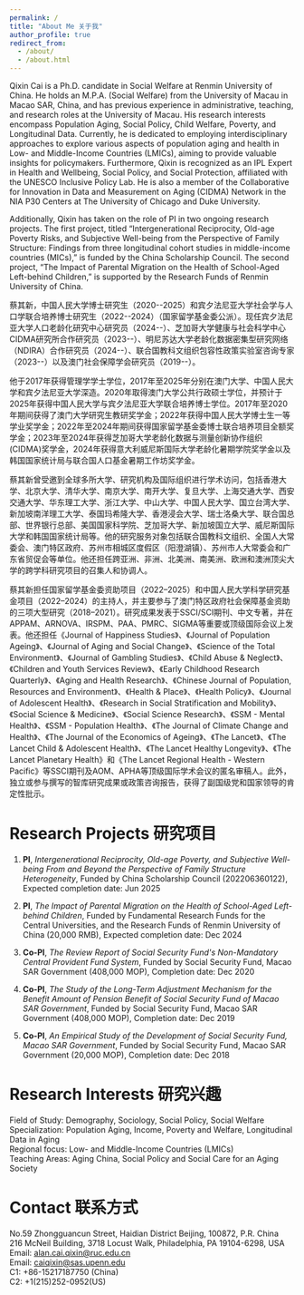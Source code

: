 ```yaml
---
permalink: /
title: "About Me 关于我"
author_profile: true
redirect_from: 
  - /about/
  - /about.html
---
```


Qixin Cai is a Ph.D. candidate in Social Welfare at Renmin University of China. He holds an M.P.A. (Social Welfare) from the University of Macau in Macao SAR, China, and has previous experience in administrative, teaching, and research roles at the University of Macau. His research interests encompass Population Aging, Social Policy, Child Welfare, Poverty, and Longitudinal Data. Currently, he is dedicated to employing interdisciplinary approaches to explore various aspects of population aging and health in Low- and Middle-Income Countries (LMICs), aiming to provide valuable insights for policymakers. Furthermore, Qixin is recognized as an IPL Expert in Health and Wellbeing, Social Policy, and Social Protection, affiliated with the UNESCO Inclusive Policy Lab. He is also a member of the Collaborative for Innovation in Data and Measurement on Aging (CIDMA) Network in the NIA P30 Centers at The University of Chicago and Duke University.

Additionally, Qixin has taken on the role of PI in two ongoing research projects. The first project, titled “Intergenerational Reciprocity, Old-age Poverty Risks, and Subjective Well-being from the Perspective of Family Structure: Findings from three longitudinal cohort studies in middle-income countries (MICs),” is funded by the China Scholarship Council. The second project, “The Impact of Parental Migration on the Health of School-Aged Left-behind Children,” is supported by the Research Funds of Renmin University of China.

蔡其新，中国人民大学博士研究生（2020--2025）和宾夕法尼亚大学社会学与人口学联合培养博士研究生（2022--2024）（国家留学基金委公派）。现任宾夕法尼亚大学人口老龄化研究中心研究员（2024--）、芝加哥大学健康与社会科学中心CIDMA研究所合作研究员（2023--）、明尼苏达大学老龄化数据密集型研究网络（NDIRA）合作研究员（2024--）、联合国教科文组织包容性政策实验室咨询专家（2023--）以及澳门社会保障学会研究员（2019--）。

他于2017年获得管理学学士学位，2017年至2025年分别在澳门大学、中国人民大学和宾夕法尼亚大学深造。2020年取得澳门大学公共行政硕士学位，并预计于2025年获得中国人民大学与宾夕法尼亚大学联合培养博士学位。2017年至2020年期间获得了澳门大学研究生教研奖学金；2022年获得中国人民大学博士生一等学业奖学金；2022年至2024年期间获得国家留学基金委博士联合培养项目全额奖学金；2023年至2024年获得芝加哥大学老龄化数据与测量创新协作组织 (CIDMA)奖学金，2024年获得意大利威尼斯国际大学老龄化暑期学院奖学金以及韩国国家统计局与联合国人口基金暑期工作坊奖学金。

蔡其新曾受邀到全球多所大学、研究机构及国际组织进行学术访问，包括香港大学、北京大学、清华大学、南京大学、南开大学、复旦大学、上海交通大学、西安交通大学、华东理工大学、浙江大学、中山大学、中国人民大学、国立台湾大学、新加坡南洋理工大学、泰国玛希隆大学、香港浸会大学、瑞士洛桑大学、联合国总部、世界银行总部、美国国家科学院、芝加哥大学、新加坡国立大学、威尼斯国际大学和韩国国家统计局等。他的研究服务对象包括联合国教科文组织、全国人大常委会、澳门特区政府、苏州市相城区度假区（阳澄湖镇）、苏州市人大常委会和广东省贸促会等单位。他还担任跨亚洲、非洲、北美洲、南美洲、欧洲和澳洲顶尖大学的跨学科研究项目的召集人和协调人。

蔡其新担任国家留学基金委资助项目（2022–2025）和中国人民大学科学研究基金项目（2022–2024）的主持人，并主要参与了澳门特区政府社会保障基金资助的三项大型研究（2018–2021）。研究成果发表于SSCI/SCI期刊、中文专著，并在APPAM、ARNOVA、IRSPM、PAA、PMRC、SIGMA等重要或顶级国际会议上发表。他还担任《Journal of Happiness Studies》、《Journal of Population Ageing》、《Journal of Aging and Social Change》、《Science of the Total Environment》、《Journal of Gambling Studies》、《Child Abuse & Neglect》、《Children and Youth Services Review》、《Early Childhood Research Quarterly》、《Aging and Health Research》、《Chinese Journal of Population, Resources and Environment》、《Health & Place》、《Health Policy》、《Journal of Adolescent Health》、《Research in Social Stratification and Mobility》、《Social Science & Medicine》、《Social Science Research》、《SSM - Mental Health》、《SSM - Population Health》、《The Journal of Climate Change and Health》、《The Journal of the Economics of Ageing》、《The Lancet》、《The Lancet Child & Adolescent Health》、《The Lancet Healthy Longevity》、《The Lancet Planetary Health》和《The Lancet Regional Health - Western Pacific》等SSCI期刊及AOM、APHA等顶级国际学术会议的匿名审稿人。此外，独立或参与撰写的智库研究成果或政策咨询报告，获得了副国级党和国家领导的肯定性批示。

Research Projects 研究项目
======

1. **PI**, *Intergenerational Reciprocity, Old-age Poverty, and Subjective Well-being From and Beyond the Perspective of Family Structure Heterogeneity*, Funded by China Scholarship Council (202206360122), Expected completion date: Jun 2025 <br>

2. **PI**, *The Impact of Parental Migration on the Health of School-Aged Left-behind Children*, Funded by Fundamental Research Funds for the Central Universities, and the Research Funds of Renmin University of China (20,000 RMB), Expected completion date: Dec 2024 <br>

3. **Co-PI**, *The Review Report of Social Security Fund's Non-Mandatory Central Provident Fund System*, Funded by Social Security Fund, Macao SAR Government (408,000 MOP), Completion date: Dec 2020 <br>

4. **Co-PI**, *The Study of the Long-Term Adjustment Mechanism for the Benefit Amount of Pension Benefit of Social Security Fund of Macao SAR Government*, Funded by Social Security Fund, Macao SAR Government (408,000 MOP), Completion date: Dec 2019 <br>

5. **Co-PI**, *An Empirical Study of the Development of Social Security Fund, Macao SAR Government*, Funded by Social Security Fund, Macao SAR Government (20,000 MOP), Completion date: Dec 2018


Research Interests 研究兴趣
======
Field of Study: Demography, Sociology, Social Policy, Social Welfare <br>
Specialization: Population Aging, Income, Poverty and Welfare, Longitudinal Data in Aging <br>
Regional focus: Low- and Middle-Income Countries (LMICs) <br>
Teaching Areas: Aging China, Social Policy and Social Care for an Aging Society

Contact 联系方式
======
No.59 Zhongguancun Street, Haidian District Beijing, 100872, P.R. China <br>
216 McNeil Building, 3718 Locust Walk, Philadelphia, PA 19104-6298, USA <br>
Email: alan.cai.qixin@ruc.edu.cn <br>
Email: caiqixin@sas.upenn.edu <br>
C1: +86-15217187750 (China) <br>
C2: +1(215)252-0952(US)
